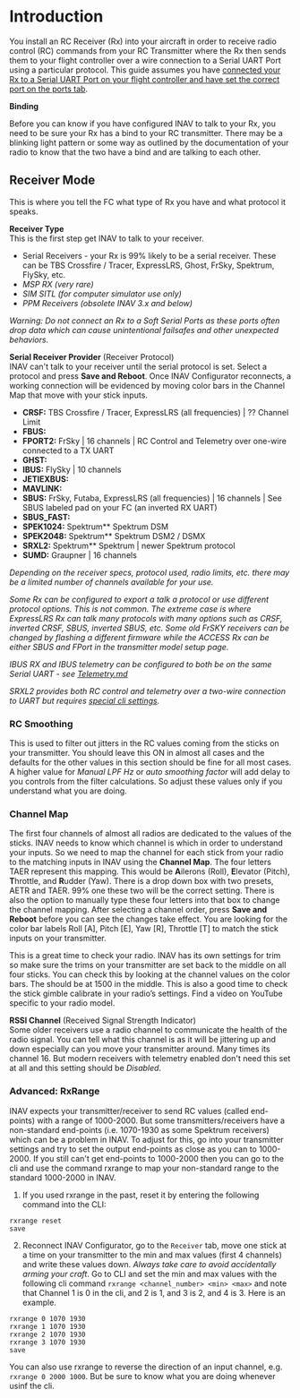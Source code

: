 # Introduction

You install an RC Receiver (Rx) into your aircraft in order to receive radio control (RC) commands from your RC Transmitter where the Rx then sends them to your flight controller over a wire connection to a Serial UART Port using a particular protocol. This guide assumes you have [connected your Rx to a Serial UART Port on your flight controller and have set the correct port on the ports tab](https://github.com/iNavFlight/inav/wiki/Ports-Tab).

**Binding**

Before you can know if you have configured INAV to talk to your Rx, you need to be sure your Rx has a bind to your RC transmitter. There may be a blinking light pattern or some way as outlined by the documentation of your radio to know that the two have a bind and are talking to each other.

## Receiver Mode
This is where you tell the FC what type of Rx you have and what protocol it speaks.

**Receiver Type**\
This is the first step get INAV to talk to your receiver. 
- Serial Receivers - your Rx is 99% likely to be a serial receiver. These can be TBS Crossfire / Tracer, ExpressLRS, Ghost, FrSky, Spektrum, FlySky, etc.
- _MSP RX (very rare)_
- _SIM SITL (for computer simulator use only)_
- _PPM Receivers (obsolete INAV 3.x and below)_

*Warning: Do not connect an Rx to a Soft Serial Ports as these ports often drop data which can cause unintentional failsafes and other unexpected behaviors.*

**Serial Receiver Provider** (Receiver Protocol)\
INAV can't talk to your receiver until the serial protocol is set. Select a protocol and press **Save and Reboot**. Once INAV Configurator reconnects, a working connection will be evidenced by moving color bars in the Channel Map that move with your stick inputs.
- **CRSF:** TBS Crossfire / Tracer, ExpressLRS (all frequencies) | ?? Channel Limit
- **FBUS:**
- **FPORT2:** FrSky | 16 channels | RC Control and Telemetry over one-wire connected to a TX UART
- **GHST:** 
- **IBUS:** FlySky | 10 channels 
- **JETIEXBUS:**
- **MAVLINK:** 
- **SBUS:** FrSky, Futaba, ExpressLRS (all frequencies) | 16 channels | See SBUS labeled pad on your FC (an inverted RX UART)
- **SBUS_FAST:** 
- **SPEK1024:** Spektrum** Spektrum DSM
- **SPEK2048:** Spektrum** Spektrum DSM2 / DSMX
- **SRXL2:** Spektrum** Spektrum | newer Spektrum protocol
- **SUMD:** Graupner | 16 channels 

*Depending on the receiver specs, protocol used, radio limits, etc. there may be a limited number of channels available for your use.*

*Some Rx can be configured to export a talk a protocol or use different protocol options. This is not common. The extreme case is where ExpressLRS Rx can talk many protocols with many options such as CRSF, inverted CRSF, SBUS, inverted SBUS, etc. Some old FrSKY receivers can be changed by flashing a different firmware while the ACCESS Rx can be either SBUS and FPort in the transmitter model setup page.* 

*IBUS RX and IBUS telemetry can be configured to both be on the same Serial UART - see [Telemetry.md](https://github.com/iNavFlight/inav/blob/master/docs/Telemetry.md)*

*SRXL2 provides both RC control and telemetry over a two-wire connection to UART but requires [special cli settings](https://github.com/iNavFlight/inav/blob/master/docs/Rx.md#configuration-1).*

### RC Smoothing
This is used to filter out jitters in the RC values coming from the sticks on your transmitter. You should leave this ON in almost all cases and the defaults for the other values in this section should be fine for all most cases. A higher value for *Manual LPF Hz* or *auto smoothing factor* will add delay to you controls from the filter calculations. So adjust these values only if you understand what you are doing.

### Channel Map
The first four channels of almost all radios are dedicated to the values of the sticks. INAV needs to know which channel is which in order to understand your inputs. So we need to map the channel for each stick from your radio to the matching inputs in INAV using the **Channel Map**. The four letters TAER represent this mapping. This would be **A**ilerons (Roll), **E**levator (Pitch), **T**hrottle, and **R**udder (Yaw). There is a drop down box with two presets, AETR and TAER. 99% one these two will be the correct setting. There is also the option to manually type these four letters into that box to change the channel mapping. After selecting a channel order, press **Save and Reboot** before you can see the changes take effect. You are looking for the color bar labels Roll [A], Pitch [E], Yaw [R], Throttle [T] to match the stick inputs on your transmitter.

This is a great time to check your radio. INAV has its own settings for trim so make sure the trims on your transmitter are set back to the middle on all four sticks. You can check this by looking at the channel values on the color bars. The should be at 1500 in the middle. This is also a good time to check the stick gimble calibrate in your radio’s settings. Find a video on YouTube specific to your radio model.

**RSSI Channel** (Received Signal Strength Indicator)\
Some older receivers use a radio channel to communicate the health of the radio signal. You can tell what this channel is as it will be jittering up and down especially can you move your transmitter around. Many times its channel 16. But modern receivers with telemetry enabled don't need this set at all and this setting should be *Disabled*.

### Advanced: RxRange
INAV expects your transmitter/receiver to send RC values (called end-points) with a range of 1000-2000. But some transmitters/receivers have a non-standard end-points (i.e. 1070-1930 as some Spektrum receivers) which can be a problem in INAV. To adjust for this, go into your transmitter settings and try to set the output end-points as close as you can to 1000-2000. If you still can't get end-points to 1000-2000 then you can go to the cli and use the command rxrange to map your non-standard range to the standard 1000-2000 in INAV.
1. If you used rxrange in the past, reset it by entering the following command into the CLI:
```
rxrange reset
save
```
2. Reconnect INAV Configurator, go to the `Receiver` tab, move one stick at a time on your transmitter to the min and max values (first 4 channels) and write these values down. *Always take care to avoid accidentally arming your craft*. Go to CLI and set the min and max values with the following cli command `rxrange <channel_number> <min> <max>` and note that Channel 1 is 0 in the cli, and 2 is 1, and 3 is 2, and 4 is 3. Here is an example.
```
rxrange 0 1070 1930
rxrange 1 1070 1930
rxrange 2 1070 1930
rxrange 3 1070 1930
save
```
You can also use rxrange to reverse the direction of an input channel, e.g. `rxrange 0 2000 1000`. But be sure to know what you are doing whenever usinf the cli.

